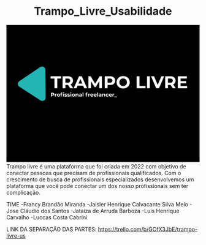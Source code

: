 <h1 align="center">Trampo_Livre_Usabilidade</h1>
<img src="Trampo Livre.png">
Trampo livre é uma plataforma que foi criada em 2022 com objetivo de conectar pessoas que precisam de profissionais qualificados. Com o crescimento de busca de profissionais especializados desenvolvemos um plataforma que você pode conectar um dos nosso profissionais sem ter complicação.

TIME
-Francy Brandão Miranda
-Jaisler Henrique Calvacante Silva Melo
-Jose Cláudio dos Santos
-Jataiza de Arruda Barboza
-Luis Henrique Carvalho
-Luccas Costa Cabrini



LINK DA SEPARAÇÃO DAS PARTES:
https://trello.com/b/GOfX3JbE/trampo-livre-us

